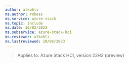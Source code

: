 ```yaml
---
author: alkohli
ms.author: robess
ms.service: azure-stack
ms.topic: include
ms.date: 10/02/2023
ms.subservice: azure-stack-hci
ms.reviewer: alkohli
ms.lastreviewed: 10/08/2023
---
```


> Applies to: Azure Stack HCI, version 23H2 (preview)